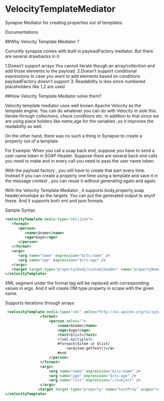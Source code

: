 # VelocityTemplateMediator
Synapse Mediator for creating properties out of templates

Documentations

##Why Velocity Template Mediator ?

Curruntly synapse comes with built in payloadFactory mediator. But there are several drawbacks in it.

1.Doesn’t support arrays
	You cannot iterate though an array/collection and add those elements to the payload.
2.Doesn’t support conditional expressions
	In case you want to add elements based on conditions payloadFactory doesn’t support 
3. Readability is less since numbered placeholders like $1,$2 are used


##How Velocity Template Mediator solve them?

Velocity template mediator uses well known Apache Velocity as the template engine. You can do whatever you can do with Velocity in side this. Iterate through collections, check conditions etc. In addition to that since we are using place holders like $name,$age for the variables ,so it improves the readability as well.

On the other hand, there was no such a thing in Synapse to create a property out of a template.

For Example:
When you call a soap back end, suppose you have to send a user name token in SOAP Header.
Suppose there are several back end calls you need to make and in every call you need to pass the user name token.

With the payload factory , you will have to create that part every time. Instead if you can create a property one time using a template and save it in the message context , you can reuse it without generating again and again.

With the Velocity Template Mediator , it supports body,property,soap header,envelope as the targets. You can put the generated output to anyof these. And it supports both xml and json formats


Sample Syntax
```xml
<velocityTemplate media-type="xml|json">
   <format>
      <person>
         <name>$name</name>
         <age>$age</age>
      </person>
   </format>
   <args>
      <arg name="name" expression="$ctx:name" />
      <arg name="age" expression="$ctx:age" />
   </args>
   <target target-type="property|body|custom|header" name="propertyName" property-type="string|om" scope="synapse|axis2|operation" />
</velocityTemplate>
```

XML segment under the format tag will be replaced with corresponding values in args. And it will create OM type property in scope with the given name.


Supports iterations through arrays


```xml
 <velocityTemplate media-type="xml" xmlns="http://ws.apache.org/ns/synapse">
                <format>
                    <person xmlns="">
                        <name>$name</name>
                        <age>$age</age>
                        <test>$list</test>
                        <?xml-multiple?>
                        #foreach($item in $list)
                            <a>$item.getText()</a>
                        #end
                    </person>
                </format>
                <args>
                    <arg name="name" expression="$ctx:name" />
                    <arg name="age" expression="$ctx:age" />
                    <arg name="list" expression="//subject" />
                </args>
               <target target-type="property" name="testProp" scope="synapse" property-type="om"/>
</velocityTemplate>

```
